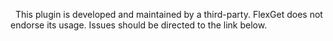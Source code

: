 <div class="alert alert-warning" role="alert">
  
  <span class="glyphicon glyphicon-exclamation-sign"></span>
  &nbsp;
  This plugin is developed and maintained by a third-party. FlexGet does not endorse its usage. Issues should be directed to the link below.
</div>
